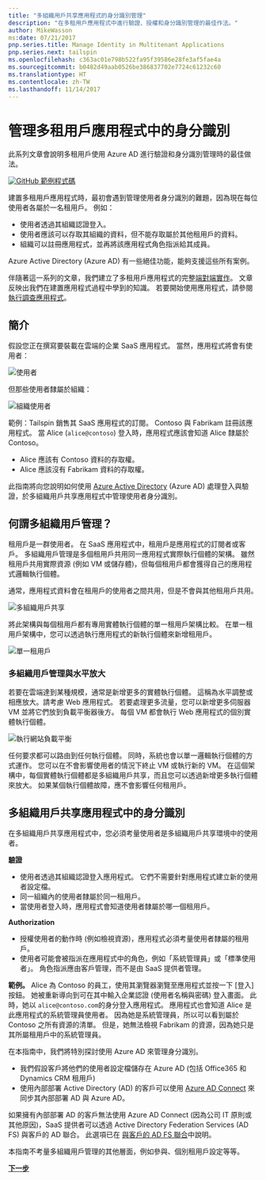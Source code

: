 ```yaml
---
title: "多組織用戶共享應用程式的身分識別管理"
description: "在多租用戶應用程式中進行驗證、授權和身分識別管理的最佳作法。"
author: MikeWasson
ms:date: 07/21/2017
pnp.series.title: Manage Identity in Multitenant Applications
pnp.series.next: tailspin
ms.openlocfilehash: c363ac01e798b522fa95f39586e28fe3af5fae4a
ms.sourcegitcommit: b0482d49aab0526be386837702e7724c61232c60
ms.translationtype: HT
ms.contentlocale: zh-TW
ms.lasthandoff: 11/14/2017
---
```

# <a name="manage-identity-in-multitenant-applications"></a>管理多租用戶應用程式中的身分識別

此系列文章會說明多租用戶使用 Azure AD 進行驗證和身分識別管理時的最佳做法。

[![GitHub](../_images/github.png) 範例程式碼][sample application]

建置多租用戶應用程式時，最初會遇到管理使用者身分識別的難題，因為現在每位使用者各屬於一名租用戶。 例如：

* 使用者透過其組織認證登入。
* 使用者應該可以存取其組織的資料，但不能存取屬於其他租用戶的資料。
* 組織可以註冊應用程式，並再將該應用程式角色指派給其成員。

Azure Active Directory (Azure AD) 有一些絕佳功能，能夠支援這些所有案例。

伴隨著這一系列的文章，我們建立了多租用戶應用程式的完整[端對端實作][ sample application]。 文章反映出我們在建置應用程式過程中學到的知識。 若要開始使用應用程式，請參閱[執行調查應用程式][running-the-app]。

## <a name="introduction"></a>簡介

假設您正在撰寫要裝載在雲端的企業 SaaS 應用程式。 當然，應用程式將會有使用者：

![使用者](./images/users.png)

但那些使用者隸屬於組織：

![組織使用者](./images/org-users.png)

範例：Tailspin 銷售其 SaaS 應用程式的訂閱。 Contoso 與 Fabrikam 註冊該應用程式。 當 Alice (`alice@contoso`) 登入時，應用程式應該會知道 Alice 隸屬於 Contoso。

* Alice 應該有 Contoso 資料的存取權。
* Alice 應該沒有 Fabrikam 資料的存取權。

此指南將向您說明如何使用 [Azure Active Directory][AzureAD] (Azure AD) 處理登入與驗證，於多組織用戶共享應用程式中管理使用者身分識別。

## <a name="what-is-multitenancy"></a>何謂多組織用戶管理？
租用戶是一群使用者。 在 SaaS 應用程式中，租用戶是應用程式的訂閱者或客戶。 多組織用戶管理是多個租用戶共用同一應用程式實際執行個體的架構。 雖然租用戶共用實際資源 (例如 VM 或儲存體)，但每個租用戶都會獲得自己的應用程式邏輯執行個體。

通常，應用程式資料會在租用戶的使用者之間共用，但是不會與其他租用戶共用。

![多組織用戶共享](./images/multitenant.png)

將此架構與每個租用戶都有專用實體執行個體的單一租用戶架構比較。 在單一租用戶架構中，您可以透過執行應用程式的新執行個體來新增租用戶。

![單一租用戶](./images/single-tenant.png)

### <a name="multitenancy-and-horizontal-scaling"></a>多組織用戶管理與水平放大
若要在雲端達到某種規模，通常是新增更多的實體執行個體。 這稱為水平調整或相應放大。請考慮 Web 應用程式。 若要處理更多流量，您可以新增更多伺服器 VM 並將它們放到負載平衡器後方。 每個 VM 都會執行 Web 應用程式的個別實體執行個體。

![執行網站負載平衡](./images/load-balancing.png)

任何要求都可以路由到任何執行個體。 同時，系統也會以單一邏輯執行個體的方式運作。 您可以在不會影響使用者的情況下終止 VM 或執行新的 VM。 在這個架構中，每個實體執行個體都是多組織用戶共享，而且您可以透過新增更多執行個體來放大。 如果某個執行個體故障，應不會影響任何租用戶。

## <a name="identity-in-a-multitenant-app"></a>多組織用戶共享應用程式中的身分識別
在多組織用戶共享應用程式中，您必須考量使用者是多組織用戶共享環境中的使用者。

**驗證**

* 使用者透過其組織認證登入應用程式。 它們不需要針對應用程式建立新的使用者設定檔。
* 同一組織內的使用者隸屬於同一租用戶。
* 當使用者登入時，應用程式會知道使用者隸屬於哪一個租用戶。

**Authorization**

* 授權使用者的動作時 (例如檢視資源)，應用程式必須考量使用者隸屬的租用戶。
* 使用者可能會被指派在應用程式中的角色，例如「系統管理員」或「標準使用者」。 角色指派應由客戶管理，而不是由 SaaS 提供者管理。

**範例。** Alice 為 Contoso 的員工，使用其瀏覽器瀏覽至應用程式並按一下 [登入] 按鈕。 她被重新導向到可在其中輸入企業認證 (使用者名稱與密碼) 登入畫面。 此時，她以 `alice@contoso.com`的身分登入應用程式。 應用程式也會知道 Alice 是此應用程式的系統管理員使用者。 因為她是系統管理員，所以可以看到屬於 Contoso 之所有資源的清單。 但是，她無法檢視 Fabrikam 的資源，因為她只是其所屬租用戶中的系統管理員。

在本指南中，我們將特別探討使用 Azure AD 來管理身分識別。

* 我們假設客戶將他們的使用者設定檔儲存在 Azure AD (包括 Office365 和 Dynamics CRM 租用戶)
* 使用內部部署 Active Directory (AD) 的客戶可以使用 [Azure AD Connect][ADConnect] 來同步其內部部署 AD 與 Azure AD。

如果擁有內部部署 AD 的客戶無法使用 Azure AD Connect (因為公司 IT 原則或其他原因)，SaaS 提供者可以透過 Active Directory Federation Services (AD FS) 與客戶的 AD 聯合。 此選項已在 [與客戶的 AD FS 聯合]中說明。

本指南不考量多組織用戶管理的其他層面，例如參與、個別租用戶設定等等。

[**下一步**][tailpin]



<!-- Links -->
[ADConnect]: /azure/active-directory/active-directory-aadconnect
[AzureAD]: /azure/active-directory

[與客戶的 AD FS 聯合]: adfs.md
[tailpin]: tailspin.md

[running-the-app]: ./run-the-app.md
[sample application]: https://github.com/mspnp/multitenant-saas-guidance
